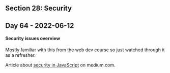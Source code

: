## Section 28: Security

## Day 64 - 2022-06-12

#### <b>Security issues overview</b>

Mostly familiar with this from the web dev course so just watched through it as a refresher.

Article about [security in JavaScript](https://dhtmlx.medium.com/security-of-javascript-applications-1c95cd2ce533) on medium.com.
